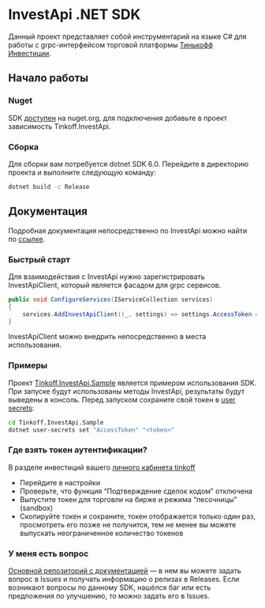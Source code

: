 # InvestApi .NET SDK

[//]: # ()

[//]: # (![Build]&#40;https://github.com/TinkoffCreditSystems/invest-openapi-csharp-sdk/workflows/Build/badge.svg&#41;)

[//]: # ([![NuGet version &#40;Tinkoff Trading OpenApi&#41;]&#40;https://img.shields.io/nuget/v/Tinkoff.Trading.OpenApi.svg&#41;]&#40;https://www.nuget.org/packages/Tinkoff.Trading.OpenApi/&#41;)

[//]: # ([![NuGet version &#40;Tinkoff Trading OpenApi&#41;]&#40;https://img.shields.io/nuget/dt/Tinkoff.Trading.OpenApi.svg&#41;]&#40;https://www.nuget.org/packages/Tinkoff.Trading.OpenApi/&#41;)

Данный проект представляет собой инструментарий на языке C# для работы с grpc-интерфейсом торговой
платформы [Тинькофф Инвестиции](https://www.tinkoff.ru/invest/).

## Начало работы

### Nuget

SDK [доступен](https://www.nuget.org/packages/Tinkoff.InvestApi/) на nuget.org, для подключения добавьте в проект
зависимость Tinkoff.InvestApi.

### Сборка

Для сборки вам потребуется dotnet SDK 6.0. Перейдите в директорию проекта и выполните следующую команду:

```bash
dotnet build -c Release
```

## Документация

Подробная документация непосредственно по InvestApi можно найти по [ссылке](https://tinkoff.github.io/InvestApi/).

### Быстрый старт

Для взаимодействия с InvestApi нужно зарегистрировать InvestApiClient, который является фасадом для grpc сервисов.

```csharp
public void ConfigureServices(IServiceCollection services)
{
    services.AddInvestApiClient((_, settings) => settings.AccessToken = "<token>");
}
```

InvestApiClient можно внедрить непосредственно в места использования.

### Примеры

Проект [Tinkoff.InvestApi.Sample](Tinkoff.InvestApi.Sample) является примером использования SDK. При запуске будут
использованы методы InvestApi, результаты будут выведены в консоль. Перед запуском сохраните свой токен
в [user secrets](https://docs.microsoft.com/ru-ru/aspnet/core/security/app-secrets):

```bash
cd Tinkoff.InvestApi.Sample
dotnet user-secrets set "AccessToken" "<token>"
```

### Где взять токен аутентификации?

В разделе инвестиций вашего [личного кабинета tinkoff](https://www.tinkoff.ru/invest/)

* Перейдите в настройки
* Проверьте, что функция “Подтверждение сделок кодом” отключена
* Выпустите токен для торговли на бирже и режима “песочницы” (sandbox)
* Скопируйте токен и сохраните, токен отображается только один раз, просмотреть его позже не получится, тем не менее вы
  можете выпускать неограниченное количество токенов

### У меня есть вопрос

[Основной репозиторий с документацией](https://github.com/TinkoffCreditSystems/invest-openapi/) — в нем вы можете задать
вопрос в Issues и получать информацию о релизах в Releases. Если возникают вопросы по данному SDK, нашёлся баг или есть
предложения по улучшению, то можно задать его в Issues.

